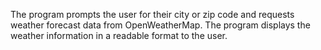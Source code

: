 The program prompts the user for their city or zip code and requests weather forecast data from
OpenWeatherMap. The program displays the weather information in a readable format to the user.
